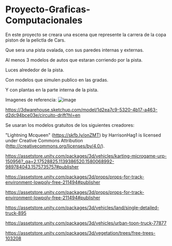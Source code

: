 # Proyecto-Graficas-Computacionales

En este proyecto se creara una escena que represente la carrera de la copa piston de la pelictla de Cars.

Que sera una pista ovalada, con sus paredes internas y externas.

Al menos 3 modelos de autos que estaran corriendo por la pista.

Luces alrededor de la pista.

Con modelos que simulen publico en las gradas.

Y con plantas en la parte interna de la pista.

Imagenes de referencia:
![image](https://github.com/LBanda/Proyecto-Graficas-Computacionales/assets/25189471/3bd79a50-17c4-49bb-88ab-6fa1b2e7d59f)

https://3dwarehouse.sketchup.com/model/1d2ea7c9-5320-4b17-a463-d2dc94bce03e/circuito-drift?hl=en



Se usaran los modelos gratuitos de los siguientes creadores:

"Lightning Mcqueen" (https://skfb.ly/onZMT) by HarrisonHag1 is licensed under Creative Commons Attribution (http://creativecommons.org/licenses/by/4.0/).

https://assetstore.unity.com/packages/3d/vehicles/karting-microgame-urp-150956?_ga=2.17528825.1139386520.1580068992-989784043.1575735757#publisher

https://assetstore.unity.com/packages/3d/props/props-for-track-environment-lowpoly-free-211494#publisher

https://assetstore.unity.com/packages/3d/props/props-for-track-environment-lowpoly-free-211494#publisher

https://assetstore.unity.com/packages/3d/vehicles/land/single-detailed-truck-895

https://assetstore.unity.com/packages/3d/vehicles/urban-toon-truck-77877

https://assetstore.unity.com/packages/3d/vegetation/trees/free-trees-103208


